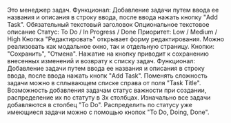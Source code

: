 Это менеджер задач.
Функционал: Добавление задачи путем ввода ее названия и описания в строку ввода, после ввода нажать кнопку "Add Task".
Обязательный текстовый заголовок
Опциональное текстовое описание
Статус: To Do / In Progress / Done
Приоритет: Low / Medium / High
Кнопка "Редактировать" открывает форму редактирования. Можно реализовать как
модальное окно, так и отдельную страницу.
Кнопки: "Сохранить", "Отмена". Нажатие на кнопку приводит к сохранению внесенных
изменений и возврату к списку задач.
Функционал: Добавление задачи путем ввода ее названия и описания в строку ввода, после ввода нажать кнопк "Add Task".
Поменять сложность задачи можно в сплывающем списке справа от поля "Task Title". 
Возможность добавления задачам статус важности при создании, распределение их по статуту в 3х столбцах. 
Изначально все задачи добавляются в столбец "To Do".
Распределить по статусу уже имеющиеся задачи можно с помощью кнопок "To Do, Doing, Done".

